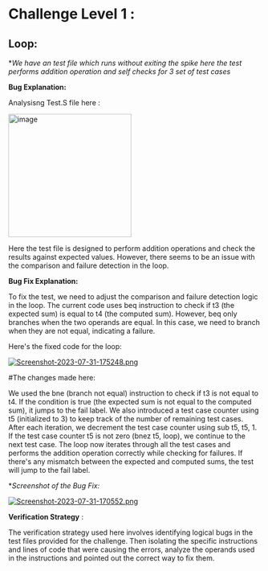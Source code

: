 # Challenge Level 1 :

## Loop:

**We have an test file which runs without exiting the spike here the test performs addition operation and self checks for 3 set of test cases*

**Bug Explanation:**

Analysisng Test.S file here :

<img width="245" alt="image" src="https://github.com/vyomasystems-lab/riscv-ctb-challenge-ManishPatla/assets/109287423/1857aeaa-42b2-4a10-8f45-cae55dae9f5b">


Here the test file is designed to perform addition operations and check the results against expected values. However, there seems to be an issue with the comparison and failure detection in the loop.


**Bug Fix Explanation:**

To fix the test, we need to adjust the comparison and failure detection logic in the loop. The current code uses beq instruction to check if t3 (the expected sum) is equal to t4 (the computed sum). However, beq only branches when the two operands are equal. In this case, we need to branch when they are not equal, indicating a failure.

Here's the fixed code for the loop:

[![Screenshot-2023-07-31-175248.png](https://i.postimg.cc/dQhr8Q84/Screenshot-2023-07-31-175248.png)](https://postimg.cc/fkhVsNq9)

#The changes made here:

We used the bne (branch not equal) instruction to check if t3 is not equal to t4.
If the condition is true (the expected sum is not equal to the computed sum), it jumps to the fail label.
We also introduced a test case counter using t5 (initialized to 3) to keep track of the number of remaining test cases.
After each iteration, we decrement the test case counter using sub t5, t5, 1.
If the test case counter t5 is not zero (bnez t5, loop), we continue to the next test case.
The loop now iterates through all the test cases and performs the addition operation correctly while checking for failures. If there's any mismatch between the expected and computed sums, the test will jump to the fail label.

**Screenshot of the Bug Fix:*

[![Screenshot-2023-07-31-170552.png](https://i.postimg.cc/ZKRJwBWG/Screenshot-2023-07-31-170552.png)](https://postimg.cc/Jtfwnhcx)

**Verification Strategy** :

The verification strategy used here involves identifying logical bugs in the test files provided for the challenge.
Then isolating the specific instructions and lines of code that were causing the errors, analyze the operands used in the instructions and pointed out the correct way to fix them.

